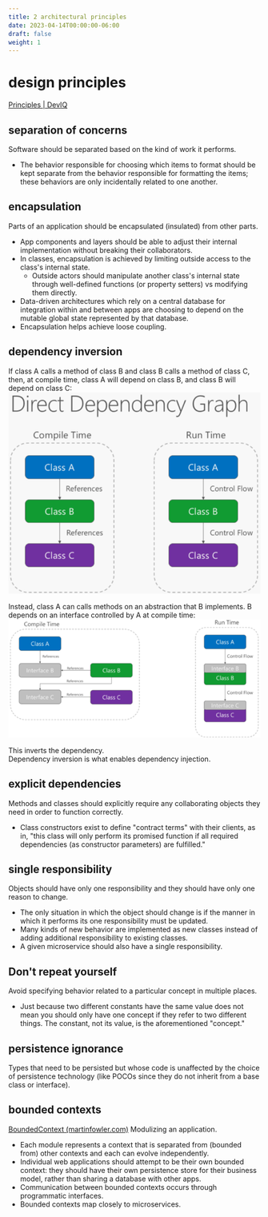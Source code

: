 ```yaml
---
title: 2 architectural principles
date: 2023-04-14T00:00:00-06:00
draft: false
weight: 1
---
```


# design principles
[Principles | DevIQ](https://deviq.com/principles/principles-overview)
## separation of concerns 
Software should be separated based on the kind of work it performs.
- The behavior responsible for choosing which items to format should be kept separate from the behavior responsible for formatting the items; these behaviors are only incidentally related to one another.

## encapsulation
Parts of an application should be encapsulated (insulated) from other parts.
- App components and layers should be able to adjust their internal implementation without breaking their collaborators.
- In classes, encapsulation is achieved by limiting outside access to the class's internal state.
	- Outside actors should manipulate another class's internal state through well-defined functions (or property setters) vs modifying them directly.
- Data-driven architectures which rely on a central database for integration within and between apps are choosing to depend on the mutable global state represented by that database.
- Encapsulation helps achieve loose coupling.

## dependency inversion
If class A calls a method of class B and class B calls a method of class C, then, at compile time, class A will depend on class B, and class B will depend on class C:  
![](./dependency-inversion-1.png)

Instead, class A can calls methods on an abstraction that B implements.  B depends on an interface controlled by A at compile time:
![](./dependency-inversion-2.png)

This inverts the dependency.  
Dependency inversion is what enables dependency injection.

## explicit dependencies
Methods and classes should explicitly require any collaborating objects they need in order to function correctly.
- Class constructors exist to define "contract terms" with their clients, as in, "this class will only perform its promised function if all required dependencies (as constructor parameters) are fulfilled."

## single responsibility
Objects should have only one responsibility and they should have only one reason to change.
- The only situation in which the object should change is if the manner in which it performs its one responsibility must be updated.
- Many kinds of new behavior are implemented as new classes instead of adding additional responsibility to existing classes.
- A given microservice should also have a single responsibility.

## Don't repeat yourself
Avoid specifying behavior related to a particular concept in multiple places.
- Just because two different constants have the same value does not mean you should only have one concept if they refer to two different things.  The constant, not its value, is the aforementioned "concept."

## persistence ignorance
Types that need to be persisted but whose code is unaffected by the choice of persistence technology (like POCOs since they do not inherit from a base class or interface).

## bounded contexts
[BoundedContext (martinfowler.com)](https://martinfowler.com/bliki/BoundedContext.html)
Modulizing an application.
- Each module represents a context that is separated from (bounded from) other contexts and each can evolve independently.
- Individual web applications should attempt to be their own bounded context:  they should have their own persistence store for their business model, rather than sharing a database with other apps.
- Communication between bounded contexts occurs through programmatic interfaces.
- Bounded contexts map closely to microservices.
